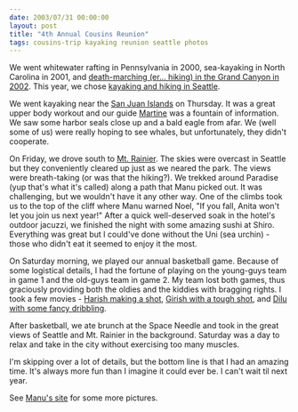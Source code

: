```yaml
---
date: 2003/07/31 00:00:00
layout: post
title: "4th Annual Cousins Reunion"
tags: cousins-trip kayaking reunion seattle photos
---
```


We went whitewater rafting in Pennsylvania in 2000, sea-kayaking in North Carolina in 2001, and [death-marching (er... hiking) in the Grand Canyon in 2002](http://kurup.org/photo/album?album_id=5317). This year, we chose [kayaking and hiking in Seattle](http://kurup.org/photo/album?album_id=5564).

We went kayaking near the [San Juan Islands](http://www.guidetosanjuans.com/) on Thursday. It was a great upper body workout and our guide [Martine](http://sea-quest-kayak.com/sea-kayaking-guides.htm) was a fountain of information. We saw some harbor seals close up and a bald eagle from afar. We (well some of us) were really hoping to see whales, but unfortunately, they didn't cooperate.

On Friday, we drove south to [Mt. Rainier](http://www.mount.rainier.national-park.com/). The skies were overcast in Seattle but they conveniently cleared up just as we neared the park. The views were breath-taking (or was that the hiking?). We trekked around Paradise (yup that's what it's called) along a path that Manu picked out. It was challenging, but we wouldn't have it any other way. One of the climbs took us to the top of the cliff where Manu warned Noel, "If you fall, Anita won't let you join us next year!" After a quick well-deserved soak in the hotel's outdoor jacuzzi, we finished the night with some amazing sushi at Shiro. Everything was great but I could've done without the Uni (sea urchin) - those who didn't eat it seemed to enjoy it the most.

On Saturday morning, we played our annual basketball game. Because of some logistical details, I had the fortune of playing on the young-guys team in game 1 and the old-guys team in game 2. My team lost both games, thus graciously providing both the oldies and the kiddies with bragging rights. I took a few movies - [Harish making a shot](http://kurup.org/files/MVI_1618.AVI), [Girish with a tough shot](http://kurup.org/files/MVI_1620.AVI), and [Dilu with some fancy dribbling](http://kurup.org/files/MVI_1621.AVI).

After basketball, we ate brunch at the Space Needle and took in the great views of Seattle and Mt. Rainier in the background. Saturday was a day to relax and take in the city without exercising too many muscles.

I'm skipping over a lot of details, but the bottom line is that I had an amazing time. It's always more fun than I imagine it could ever be. I can't wait til next year.

See [Manu's site](http://kurup.net/seattle.htm) for some more pictures.
